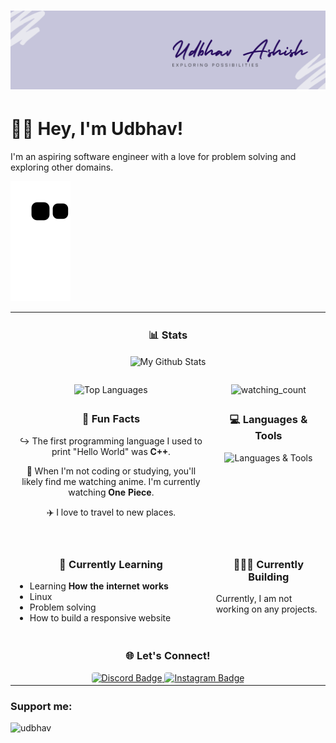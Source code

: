 # ![My Github Banner](img/Banner.png)

# 👋🏼 Hey, I'm Udbhav!

I'm an aspiring software engineer with a love for problem solving and exploring other domains.

![Snake animation](https://github.com/Udbhav227/Udbhav227/blob/output/github-contribution-grid-snake.svg)
<table>
<tr>
    <td colspan="2" align="center">
      <h3>📊 Stats</h3>
      <img align="center" src="https://github-readme-stats.vercel.app/api?username=udbhav227&include_all_commits=true&count_private=true&show_icons=true&line_height=20&title_color=2B5BBD&icon_color=1124BB&text_color=A1A1A1&bg_color=0,000000,130F40" alt="My Github Stats"/><br><h3></h3>
    </td>
  </tr>

  <tr>
    <td align="center"><img src="https://github-readme-stats.vercel.app/api/top-langs?username=udbhav227&show_icons=true&locale=en&layout=compact&theme=chartreuse-dark" alt="Top Languages" /></td>
    <td align="center"><img src="https://widgetbite.com/stats/udbhav227" alt="watching_count"/></td>
  </tr>
  <tr>
    <td align="center">
      <h3>💫 Fun Facts</h3>
      <p>↪️ The first programming language I used to print "Hello World" was <strong>C++</strong>.</p>
      <p>🍿 When I'm not coding or studying, you'll likely find me watching anime. I'm currently watching <strong>One Piece</strong>.</p>
      <p>✈️ I love to travel to new places.</p>
      <br/>
    </td>
    <td align="center" valign="top">
      <h3>💻 Languages & Tools</h3>
      <img src="https://skillicons.dev/icons?i=java,linux,html,css,vscode,idea,eclipse,discord,git,github&perline=4" alt="Languages & Tools" style="text-align: center;" />
    </td>
  </tr>

  <tr>
    <td>
      <h3 style="text-align: center" align="center" valign="top">📖 Currently Learning</h3>
      <ul>
        <li>Learning <strong>How the internet works</strong></li>
        <li>Linux</li>
        <li>Problem solving</li>
        <li>How to build a responsive website</li>
      </ul>
    </td>
    <td align="left" valign="top">
      <h3 align="center">👷🏾‍♀️ Currently Building</h3>
      <p>Currently, I am not working on any projects.</p>
    </td>
  </tr>

  <tr>
    <td colspan="2" align="center">
      <h3>🌐 Let's Connect!</h3>
      <a href="https://discord.gg/TXQyqpVMeS">
        <img src="https://img.shields.io/badge/Discord-7289DA?style=for-the-badge&logo=discord&logoColor=white" alt="Discord Badge" style="border-radius: 4px;" />
      </a>
      <a href="https://www.instagram.com/udbhav_227">
        <img src="https://img.shields.io/badge/Instagram-E4405F?style=for-the-badge&logo=instagram&logoColor=white" alt="Instagram Badge" style="border-radius: 4px;" />
      </a>
    </td>
  </tr>
</table>

<h3 align="left">Support me:</h3>
<p><a href="https://www.buymeacoffee.com/udbhav"> <img align="left" src="https://cdn.buymeacoffee.com/buttons/v2/default-yellow.png" height="25" width="105" alt="udbhav" /></a></p>
